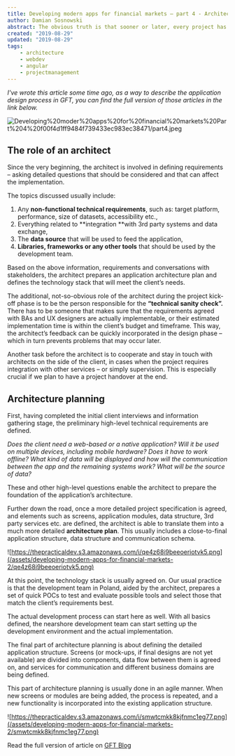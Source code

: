 ```yaml
---
title: Developing modern apps for financial markets – part 4 - Architecture and Development
author: Damian Sosnowski
abstract: The obvious truth is that sooner or later, every project has to leave the design phase and enter the creation process. But we prefer a more refined approach - in our work at GFT, development and architecture planning do not start after the design phase – instead, they both form a crucial part of the entire process, conducted in parallel with all requirement definitions and discussions. To learn how we manage to do this successfully, join me in the final part of the Developing Modern Apps for Financial Markets Series!
created: "2019-08-29"
updated: "2019-08-29"
tags:
    - architecture
    - webdev
    - angular
    - projectmanagement
---
```


_I've wrote this article some time ago, as a way to describe the application design process in GFT, you can find the full version of those articles in the link below._


![Developing%20moder%20apps%20for%20financial%20markets%20Part%204%20f00f4d1ff9484f739433ec983ec38471/part4.jpeg](/assets/developing-modern-apps-for-financial-markets-2/part4.jpeg)

## The role of an architect

Since the very beginning, the architect is involved in defining requirements – asking detailed questions that should be considered and that can affect the implementation.

The topics discussed usually include:

1.  Any **non-functional technical requirements**, such as: target platform, performance, size of datasets, accessibility etc.,
2.  Everything related to **integration **with 3rd party systems and data exchange,
3.  The **data source** that will be used to feed the application,
4.  **Libraries, frameworks or any other tools** that should be used by the development team.

Based on the above information, requirements and conversations with stakeholders, the architect prepares an application architecture plan and defines the technology stack that will meet the client’s needs.

The additional, not-so-obvious role of the architect during the project kick-off phase is to be the person responsible for the **“technical sanity check”.** There has to be someone that makes sure that the requirements agreed with BAs and UX designers are actually implementable, or their estimated implementation time is within the client’s budget and timeframe. This way, the architect’s feedback can be quickly incorporated in the design phase – which in turn prevents problems that may occur later.

Another task before the architect is to cooperate and stay in touch with architects on the side of the client, in cases when the project requires integration with other services – or simply supervision. This is especially crucial if we plan to have a project handover at the end.

## Architecture planning

First, having completed the initial client interviews and information gathering stage, the preliminary high-level technical requirements are defined.

_Does the client need a web-based or a native application? Will it be used on multiple devices, including mobile hardware? Does it have to work offline? What kind of data will be displayed and how will the communication between the app and the remaining systems work? What will be the source of data?_

These and other high-level questions enable the architect to prepare the foundation of the application’s architecture.

Further down the road, once a more detailed project specification is agreed, and elements such as screens, application modules, data structure, 3rd party services etc. are defined, the architect is able to translate them into a much more detailed **architecture plan**. This usually includes a close-to-final application structure, data structure and communication schema.

![https://thepracticaldev.s3.amazonaws.com/i/qe4z68i9beeoeriotvk5.png](/assets/developing-modern-apps-for-financial-markets-2/qe4z68i9beeoeriotvk5.png)

At this point, the technology stack is usually agreed on. Our usual practice is that the development team in Poland, aided by the architect, prepares a set of quick POCs to test and evaluate possible tools and select those that match the client’s requirements best.

The actual development process can start here as well. With all basics defined, the nearshore development team can start setting up the development environment and the actual implementation.

The final part of architecture planning is about defining the detailed application structure. Screens (or mock-ups, if final designs are not yet available) are divided into components, data flow between them is agreed on, and services for communication and different business domains are being defined.

This part of architecture planning is usually done in an agile manner. When new screens or modules are being added, the process is repeated, and a new functionality is incorporated into the existing application structure.

![https://thepracticaldev.s3.amazonaws.com/i/smwtcmkk8kjfnmc1eg77.png](/assets/developing-modern-apps-for-financial-markets-2/smwtcmkk8kjfnmc1eg77.png)

Read the full version of article on [GFT Blog](https://blog.gft.com/blog/2018/12/12/developing-modern-apps-for-financial-markets-part-4-architecture-and-development/)
